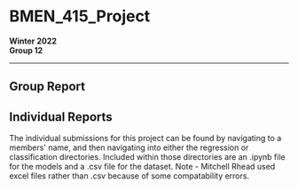 # BMEN_415_Project
**Winter 2022 <br/> Group 12**

*********************************************
## Group Report


## Individual Reports
The individual submissions for this project can be found by navigating to a members' name, and then navigating into either the regression or classification directories. Included within those directories are an .ipynb file for the models and a .csv file for the dataset. Note - Mitchell Rhead used excel files rather than .csv because of some compatability errors. 
